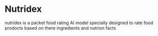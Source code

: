 # Nutridex
nutridex is a packet food rating AI model specially designed to rate food prodocts based on there ingredients and nutrion facts 
